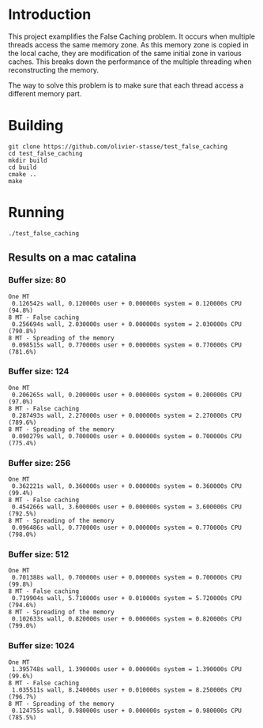 # Introduction

This project examplifies the False Caching problem.
It occurs when multiple threads access the same memory zone. As this memory zone
is copied in the local cache, they are modification of the same initial zone
in various caches. This breaks down the  performance of  the multiple threading
when reconstructing the memory.

The way to solve this problem is to make sure that each thread access a
different memory part.

# Building

```
git clone https://github.com/olivier-stasse/test_false_caching
cd test_false_caching
mkdir build
cd build
cmake ..
make
```

# Running

```
./test_false_caching
```

## Results on a mac catalina

### Buffer size: 80
```
One MT
 0.126542s wall, 0.120000s user + 0.000000s system = 0.120000s CPU (94.8%)
8 MT - False caching
 0.256694s wall, 2.030000s user + 0.000000s system = 2.030000s CPU (790.8%)
8 MT - Spreading of the memory
 0.098515s wall, 0.770000s user + 0.000000s system = 0.770000s CPU (781.6%)
```

### Buffer size: 124
```
One MT
 0.206265s wall, 0.200000s user + 0.000000s system = 0.200000s CPU (97.0%)
8 MT - False caching
 0.287493s wall, 2.270000s user + 0.000000s system = 2.270000s CPU (789.6%)
8 MT - Spreading of the memory
 0.090279s wall, 0.700000s user + 0.000000s system = 0.700000s CPU (775.4%)
```

### Buffer size: 256
```
One MT
 0.362221s wall, 0.360000s user + 0.000000s system = 0.360000s CPU (99.4%)
8 MT - False caching
 0.454266s wall, 3.600000s user + 0.000000s system = 3.600000s CPU (792.5%)
8 MT - Spreading of the memory
 0.096486s wall, 0.770000s user + 0.000000s system = 0.770000s CPU (798.0%)
```

### Buffer size: 512
```
One MT
 0.701388s wall, 0.700000s user + 0.000000s system = 0.700000s CPU (99.8%)
8 MT - False caching
 0.719904s wall, 5.710000s user + 0.010000s system = 5.720000s CPU (794.6%)
8 MT - Spreading of the memory
 0.102633s wall, 0.820000s user + 0.000000s system = 0.820000s CPU (799.0%)
```

### Buffer size: 1024
```
One MT
 1.395748s wall, 1.390000s user + 0.000000s system = 1.390000s CPU (99.6%)
8 MT - False caching
 1.035511s wall, 8.240000s user + 0.010000s system = 8.250000s CPU (796.7%)
8 MT - Spreading of the memory
 0.124755s wall, 0.980000s user + 0.000000s system = 0.980000s CPU (785.5%)
```